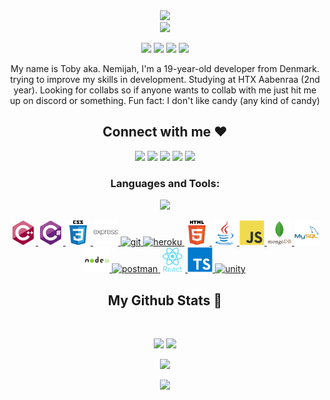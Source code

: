 <div align="center">
<img src="https://cdn.discordapp.com/emojis/774868681586114580.gif?v=1"/><br/>
<img src="https://i.imgur.com/2fJQan5.png"/>

<p align="center">
 
 <img src="https://badges.pufler.dev/visits/DaatUserName/DaatUserName"/> 
 <img src="https://badges.pufler.dev/years/DaatUserName"/>
 <img src="https://badges.pufler.dev/repos/DaatUserName"/>
 <img src="https://badges.pufler.dev/commits/monthly/DaatUserName" />
</p>

<p align="center">
  My name is Toby aka. Nemijah, I'm a 19-year-old developer from Denmark. trying to improve my skills in development. Studying at HTX Aabenraa (2nd year). Looking for
  collabs so if anyone wants to collab with me just hit me up on discord or something.
  Fun fact: I don't like candy (any kind of candy) 
</p>  

<h2 align="center">Connect with me ❤️</h2>
<p align="center">
  
<img src="https://img.shields.io/badge/-tobi8071-yellow?style=flat-square&logo=snapchat&logoColor=white&link=https://snapchat.com/add/toby8071"/>
<img src="https://img.shields.io/badge/-DaatUserName-c14438?style=flat-square&logo=Gmail&logoColor=white&link=mailto:hopetobylol@gmail.com"/>
<img src="https://img.shields.io/badge/-Nemijah%236392-085e8b?style=flat-square&logo=Discord&logoColor=white"/>
<img src="https://img.shields.io/badge/-DaatUserName-blue?style=flat-square&logo=twitter&logoColor=white&link=https://twitter.com/DaatUser"/>
<img src="https://img.shields.io/badge/-Toby-darkgreen?style=flat-square&logo=spotify&logoColor=white&link=https://open.spotify.com/user/Toby"/>
</p>



<h3 align="center">Languages and Tools:</h3>
<p align="center"> <img src="https://external-content.duckduckgo.com/iu/?u=https%3A%2F%2Fwww.pikpng.com%2Fpngl%2Fm%2F455-4550459_golang-logo-go-logo-png-clipart.png&f=1&nofb=1">
<p align="center"> <a href="https://www.w3schools.com/cpp/" target="_blank"> <img src="https://raw.githubusercontent.com/devicons/devicon/master/icons/cplusplus/cplusplus-original.svg" alt="cplusplus" width="40" height="40"/> </a> <a href="https://www.w3schools.com/cs/" target="_blank"> <img src="https://raw.githubusercontent.com/devicons/devicon/master/icons/csharp/csharp-original.svg" alt="csharp" width="40" height="40"/> </a> <a href="https://www.w3schools.com/css/" target="_blank"> <img src="https://raw.githubusercontent.com/devicons/devicon/master/icons/css3/css3-original-wordmark.svg" alt="css3" width="40" height="40"/> </a> <a href="https://expressjs.com" target="_blank"> <img src="https://raw.githubusercontent.com/devicons/devicon/master/icons/express/express-original-wordmark.svg" alt="express" width="40" height="40"/> </a> <a href="https://git-scm.com/" target="_blank"> <img src="https://www.vectorlogo.zone/logos/git-scm/git-scm-icon.svg" alt="git" width="40" height="40"/> </a> <a href="https://heroku.com" target="_blank"> <img src="https://www.vectorlogo.zone/logos/heroku/heroku-icon.svg" alt="heroku" width="40" height="40"/> </a> <a href="https://www.w3.org/html/" target="_blank"> <img src="https://raw.githubusercontent.com/devicons/devicon/master/icons/html5/html5-original-wordmark.svg" alt="html5" width="40" height="40"/> </a> <a href="https://www.java.com" target="_blank"> <img src="https://raw.githubusercontent.com/devicons/devicon/master/icons/java/java-original.svg" alt="java" width="40" height="40"/> </a> <a href="https://developer.mozilla.org/en-US/docs/Web/JavaScript" target="_blank"> <img src="https://raw.githubusercontent.com/devicons/devicon/master/icons/javascript/javascript-original.svg" alt="javascript" width="40" height="40"/> </a> <a href="https://www.mongodb.com/" target="_blank"> <img src="https://raw.githubusercontent.com/devicons/devicon/master/icons/mongodb/mongodb-original-wordmark.svg" alt="mongodb" width="40" height="40"/> </a> <a href="https://www.mysql.com/" target="_blank"> <img src="https://raw.githubusercontent.com/devicons/devicon/master/icons/mysql/mysql-original-wordmark.svg" alt="mysql" width="40" height="40"/> </a> <a href="https://nodejs.org" target="_blank"> <img src="https://raw.githubusercontent.com/devicons/devicon/master/icons/nodejs/nodejs-original-wordmark.svg" alt="nodejs" width="40" height="40"/> </a> <a href="https://postman.com" target="_blank"> <img src="https://www.vectorlogo.zone/logos/getpostman/getpostman-icon.svg" alt="postman" width="40" height="40"/> </a> <a href="https://reactjs.org/" target="_blank"> <img src="https://raw.githubusercontent.com/devicons/devicon/master/icons/react/react-original-wordmark.svg" alt="react" width="40" height="40"/> </a> <a href="https://www.typescriptlang.org/" target="_blank"> <img src="https://raw.githubusercontent.com/devicons/devicon/master/icons/typescript/typescript-original.svg" alt="typescript" width="40" height="40"/> </a> <a href="https://unity.com/" target="_blank"> <img src="https://www.vectorlogo.zone/logos/unity3d/unity3d-icon.svg" alt="unity" width="40" height="40"/> </a> </p>
 

<h2 align="center">
  My Github Stats 🤔
</h2>


<br>

<p align = "center">
  <img  src = "https://github-readme-stats.vercel.app/api?username=DaatUserName&show_icons=true&theme=highcontrast&line_height=27">
  <img  src="https://github-readme-streak-stats.herokuapp.com/?user=DaatUserName&show_icons=true&locale=en&layout=compact&theme=highcontrast&line_height=0" />  
</p>


<p align = "center">
  <img src= "https://github-readme-stats.vercel.app/api/wakatime?username=DaatUserName&theme=highcontrast">
</p> 

<p align = "center">
 <img src="https://activity-graph.herokuapp.com/graph?username=DaatUserName&theme=redical">
</p> 

